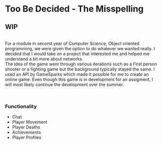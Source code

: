 # Too Be Decided - The Misspelling

<h2> WIP </h2><br>
For a module in second year of Computer Science, Object oriented programming, we were given the option to do whatever we wanted really. I decided that I would take on a project that interested me and helped me understand a bit more about networks.<br>
The idea of the game went through various iterations such as a First person shooter or a fighting game but the background typically stayed the same. I used an API by GameSparks which made it possible for me to create an online game. Even though this game is in development for an assigment, I will most likely continue the development over the summer.

<br><h3> Functionality </h3>
<ul>
<li> Chat</li>
<li> Player Movement </li>
<li> Player Deaths </li>
<li> Achievements </li>
<li> Player Profiles </li>
</ul>
